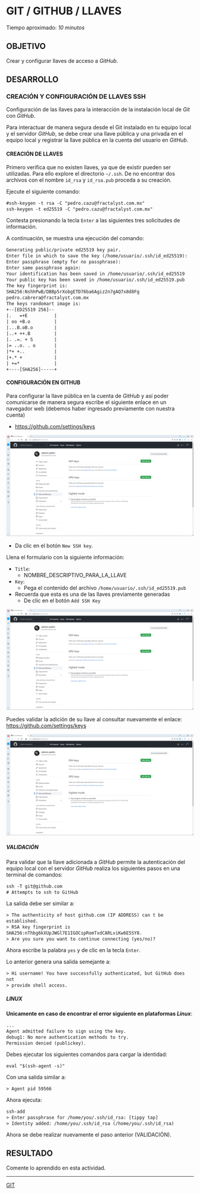 # GIT / GITHUB / LLAVES

Tiempo aproximado: _10 minutos_

## OBJETIVO

Crear y configurar llaves de acceso a _GitHub_.

## DESARROLLO

### CREACIÓN Y CONFIGURACIÓN DE LLAVES SSH

Configuración de las llaves para la interacción de la instalación local de _Git_ con _GitHub_.

Para interactuar de manera segura desde el Git instalado en tu equipo local y el servidor _GitHub_, se debe crear una llave pública y una privada en el equipo local y registrar la llave pública en la cuenta del usuario en _GitHub_.

#### CREACIÓN DE LLAVES

Primero verifica que no existen llaves, ya que de existir pueden ser utilizadas. Para ello explore el directorio `~/.ssh`. De no encontrar dos archivos con el nombre `id_rsa` y `id_rsa.pub` proceda a su creación.

Ejecute el siguiente comando:

``` shell
#ssh-keygen -t rsa -C "pedro.cazu@fractalyst.com.mx"
ssh-keygen -t ed25519 -C "pedro.cazu@fractalyst.com.mx"
```

Contesta presionando la tecla `Enter` a las siguientes tres solicitudes de información.

A continuación, se muestra una ejecución del comando:

``` shell
Generating public/private ed25519 key pair.
Enter file in which to save the key (/home/usuario/.ssh/id_ed25519):
Enter passphrase (empty for no passphrase):
Enter same passphrase again:
Your identification has been saved in /home/usuario/.ssh/id_ed25519
Your public key has been saved in /home/usuario/.ssh/id_ed25519.pub
The key fingerprint is:
SHA256:NshhPwB/DBBp5rXobgETD76ba6Agiz2n7gAQ7x8d8Fg pedro.cabrera@fractalyst.com.mx
The keys randomart image is:
+--[ED25519 256]--
|.   =+E          |
| oo +B.o         |
|...B.oB.o        |
|..+ ++.B         |
|. .=. + S        |
|= ..o. . o       |
|*+ +..           |
|+.* +            |
| +=*             |
+----[SHA256]-----+
```

#### CONFIGURACIÓN EN GITHUB

Para configurar la llave pública en la cuenta de _GitHub_ y así poder comunicarse de manera segura escribe el siguiente enlace en un navegador web (debemos haber ingresado previamente con nuestra cuenta)

- <https://github.com/settings/keys>

![Configuración de Llaves: Interfaz Principal Agregar Llaves SSH y GPG](mm/04-09-Github-Key-1.png "Configuración de Llaves: Interfaz Principal Agregar Llaves SSH y GPG")

- Da clic en el botón `New SSH key`.

Llena el formulario con la siguiente información:

- `Title`:
  - NOMBRE_DESCRIPTIVO_PARA_LA_LLAVE
- `Key`:
  - Pega el contenido del archivo `/home/usuario/.ssh/id_ed25519.pub`
- Recuerda que esta es una de las llaves previamente generadas
  - De clic en el botón `Add SSH Key`

![Configuración de Llaves: Interfaz Alta de Llave SSH](mm/04-09-Github-Key-1.png "Configuración de Llaves: Interfaz Alta de Llave SSH")

Puedes validar la adición de su llave al consultar nuevamente el enlace: <https://github.com/settings/keys>

![Configuración de Llaves: Interfaz Principal Agregar Llaves SSH y GPG - Nueva Llave](mm/04-09-Github-Key-1.png "Configuración de Llaves: Interfaz Principal Agregar Llaves SSH y GPG - Nueva Llave")

##### VALIDACIÓN

Para validar que la llave adicionada a _GitHub_ permite la autenticación del equipo local con el servidor _GitHub_ realiza los siguientes pasos en una terminal de comandos:

``` shell
ssh -T git@github.com
# Attempts to ssh to GitHub
```

La salida debe ser similar a:

``` shell
> The authenticity of host github.com (IP ADDRESS) can t be established.
> RSA key fingerprint is SHA256:nThbg6kXUpJWGl7E1IGOCspRomTxdCARLviKw6E5SY8.
> Are you sure you want to continue connecting (yes/no)?
```

Ahora escribe la palabra `yes` y de clic en la tecla `Enter`.

Lo anterior genera una salida semejante a:

``` shell
> Hi username! You have successfully authenticated, but GitHub does not
> provide shell access.
```

##### LINUX

**Unicamente en caso de encontrar el error siguiente en plataformas _Linux_**:

``` shell
...
Agent admitted failure to sign using the key.
debug1: No more authentication methods to try.
Permission denied (publickey).
```

Debes ejecutar los siguientes comandos para cargar la identidad:

``` shell
eval "$(ssh-agent -s)"
```

Con una salida similar a:

``` shell
> Agent pid 59566
```

Ahora ejecuta:

``` shell
ssh-add
> Enter passphrase for /home/you/.ssh/id_rsa: [tippy tap]
> Identity added: /home/you/.ssh/id_rsa (/home/you/.ssh/id_rsa)
```

Ahora se debe realizar nuevamente el paso anterior (VALIDACIÓN).

## RESULTADO

Comente lo aprendido en esta actividad.

---

[GIT](04.md)
